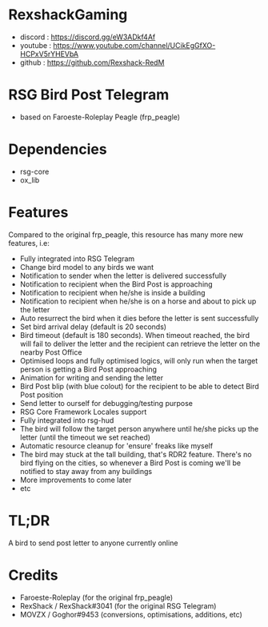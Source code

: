 # RexshackGaming
- discord : https://discord.gg/eW3ADkf4Af
- youtube : https://www.youtube.com/channel/UCikEgGfXO-HCPxV5rYHEVbA
- github : https://github.com/Rexshack-RedM

# RSG Bird Post Telegram
- based on Faroeste-Roleplay Peagle (frp_peagle)

# Dependencies
- rsg-core
- ox_lib

# Features
Compared to the original frp_peagle, this resource has many more new features, i.e:
- Fully integrated into RSG Telegram
- Change bird model to any birds we want
- Notification to sender when the letter is delivered successfully
- Notification to recipient when the Bird Post is approaching
- Notification to recipient when he/she is inside a building
- Notification to recipient when he/she is on a horse and about to pick up the letter
- Auto resurrect the bird when it dies before the letter is sent successfully
- Set bird arrival delay (default is 20 seconds)
- Bird timeout (default is 180 seconds). When timeout reached, the bird will fail to deliver the letter and the recipient
  can retrieve the letter on the nearby Post Office
- Optimised loops and fully optimised logics, will only run when the target person is getting a Bird Post approaching
- Animation for writing and sending the letter
- Bird Post blip (with blue colout) for the recipient to be able to detect Bird Post position
- Send letter to ourself for debugging/testing purpose
- RSG Core Framework Locales support
- Fully integrated into rsg-hud
- The bird will follow the target person anywhere until he/she picks up the letter (until the timeout we set reached)
- Automatic resource cleanup for 'ensure' freaks like myself
- The bird may stuck at the tall building, that's RDR2 feature. There's no bird flying on the cities, so whenever a
  Bird Post is coming we'll be notified to stay away from any buildings
- More improvements to come later
- etc

# TL;DR
A bird to send post letter to anyone currently online

# Credits
- Faroeste-Roleplay (for the original frp_peagle)
- RexShack / RexShack#3041 (for the original RSG Telegram)
- MOVZX / Goghor#9453 (conversions, optimisations, additions, etc)
